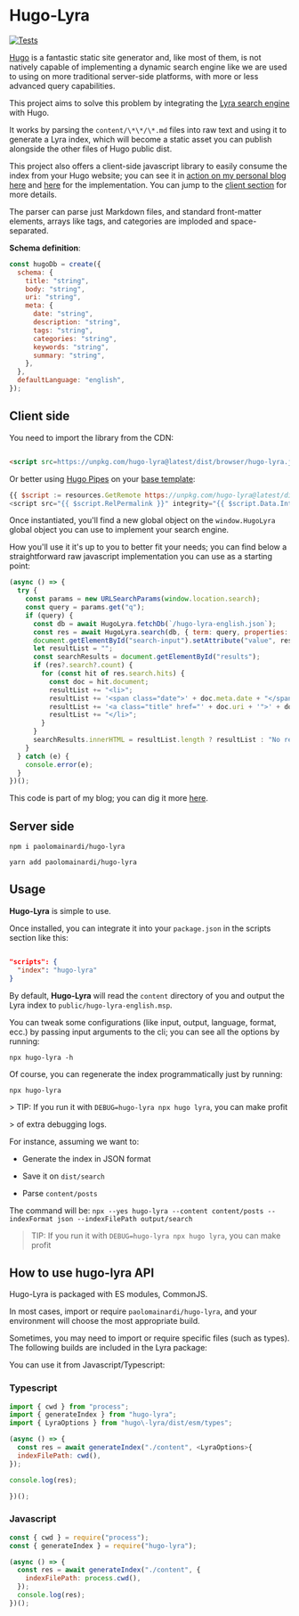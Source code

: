 # Hugo-Lyra

[![Tests](https://github.com/paolomainardi/hugo-lyra/actions/workflows/tests.yml/badge.svg)](https://github.com/paolomainardi/hugo-lyra/actions/workflows/tests.yml)

[Hugo][1] is a fantastic static site generator and, like most of them, is not natively capable of implementing a dynamic search engine like we are used to using on more traditional server-side platforms, with more or less advanced query capabilities.

This project aims to solve this problem by integrating the [Lyra search engine][2] with Hugo.

It works by parsing the `content/\*\*/\*.md` files into raw text and using it to generate a Lyra index, which will become a static asset you can publish alongside the other files of Hugo public dist.

This project also offers a client-side javascript library to easily consume the index from your Hugo website; you can see it in [action on my personal blog here][3] and [here][4] for the implementation. You can jump to the [client section](#client-side) for more details.

The parser can parse just Markdown files, and standard front-matter elements, arrays like tags, and categories are imploded and space-separated.

**Schema definition**:

```javascript
const hugoDb = create({
  schema: {
    title: "string",
    body: "string",
    uri: "string",
    meta: {
      date: "string",
      description: "string",
      tags: "string",
      categories: "string",
      keywords: "string",
      summary: "string",
    },
  },
  defaultLanguage: "english",
});
```

## Client side

You need to import the library from the CDN:

```html

<script src=https://unpkg.com/hugo-lyra@latest/dist/browser/hugo-lyra.js></script>

```

Or better using [Hugo Pipes][5] on your [base template][6]:

```javascript
{{ $script := resources.GetRemote https://unpkg.com/hugo-lyra@latest/dist/browser/hugo-lyra.js | minify | fingerprint }}
<script src="{{ $script.RelPermalink }}" integrity="{{ $script.Data.Integrity }}"></script>
```

Once instantiated, you'll find a new global object on the `window.HugoLyra` global object you can use to implement your search engine.

How you'll use it it's up to you to better fit your needs; you can find below a straightforward raw javascript implementation you can use as a starting point:

```javascript
(async () => {
  try {
    const params = new URLSearchParams(window.location.search);
    const query = params.get("q");
    if (query) {
      const db = await HugoLyra.fetchDb(`/hugo-lyra-english.json`);
      const res = await HugoLyra.search(db, { term: query, properties: "*" });
      document.getElementById("search-input").setAttribute("value", res.options.term);
      let resultList = "";
      const searchResults = document.getElementById("results");
      if (res?.search?.count) {
        for (const hit of res.search.hits) {
          const doc = hit.document;
          resultList += "<li>";
          resultList += '<span class="date">' + doc.meta.date + "</span>";
          resultList += '<a class="title" href="' + doc.uri + '">' + doc.title + "</a>";
          resultList += "</li>";
        }
      }
      searchResults.innerHTML = resultList.length ? resultList : "No results found";
    }
  } catch (e) {
    console.error(e);
  }
})();
```

This code is part of my blog; you can dig it more [here][7].

## Server side

`npm i paolomainardi/hugo-lyra`

`yarn add paolomainardi/hugo-lyra`

## Usage

**Hugo-Lyra** is simple to use.

Once installed, you can integrate it into your `package.json` in the scripts section like this:

```json

"scripts": {
  "index": "hugo-lyra"
}

```

By default, **Hugo-Lyra** will read the `content` directory of you and output the Lyra index to `public/hugo-lyra-english.msp`.

You can tweak some configurations (like input, output, language, format, ecc.) by passing input arguments to the cli; you can see all the options by running:

`npx hugo-lyra -h`

Of course, you can regenerate the index programmatically just by running:

`npx hugo-lyra`

\> TIP: If you run it with `DEBUG=hugo-lyra npx hugo lyra`, you can make profit

\> of extra debugging logs.

For instance, assuming we want to:

- Generate the index in JSON format

- Save it on `dist/search`

- Parse `content/posts`

The command will be: `npx --yes hugo-lyra --content content/posts --indexFormat json --indexFilePath output/search`

> TIP: If you run it with `DEBUG=hugo-lyra npx hugo lyra`, you can make profit

## How to use hugo-lyra API

Hugo-Lyra is packaged with ES modules, CommonJS.

In most cases, import or require `paolomainardi/hugo-lyra`, and your environment will choose the most appropriate build.

Sometimes, you may need to import or require specific files (such as types). The following builds are included in the Lyra package:

You can use it from Javascript/Typescript:

### Typescript

```javascript
import { cwd } from "process";
import { generateIndex } from "hugo-lyra";
import { LyraOptions } from "hugo\-lyra/dist/esm/types";

(async () => {
  const res = await generateIndex("./content", <LyraOptions>{
  indexFilePath: cwd(),
});

console.log(res);

})();
```

### Javascript

```javascript
const { cwd } = require("process");
const { generateIndex } = require("hugo-lyra");

(async () => {
  const res = await generateIndex("./content", {
    indexFilePath: process.cwd(),
  });
  console.log(res);
})();
```

[1]: https://gohugo.io/
[2]: https://github.com/LyraSearch/lyra
[3]: https://www.paolomainardi.com/posts/
[4]: https://github.com/paolomainardi/paolomainardi.com/blob/main/src/assets/js/search.js
[5]: https://gohugo.io/hugo-pipes/introduction/
[6]: https://gohugo.io/templates/base/#define-the-base-template
[7]: https://github.com/paolomainardi/paolomainardi.com/blob/main/src/assets/js/search.js
